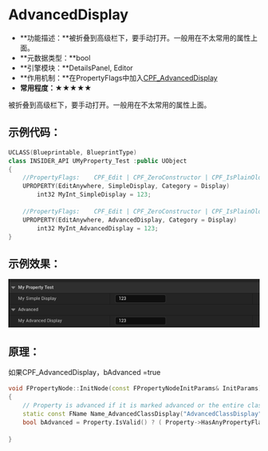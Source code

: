 # AdvancedDisplay

- **功能描述：**被折叠到高级栏下，要手动打开。一般用在不太常用的属性上面。
- **元数据类型：**bool
- **引擎模块：**DetailsPanel, Editor
- **作用机制：**在PropertyFlags中加入[CPF_AdvancedDisplay](../../../../Flags/EPropertyFlags/CPF_AdvancedDisplay.md)
- **常用程度：★★★★★**

被折叠到高级栏下，要手动打开。一般用在不太常用的属性上面。

## 示例代码：

```cpp
UCLASS(Blueprintable, BlueprintType)
class INSIDER_API UMyProperty_Test :public UObject
{
	//PropertyFlags:	CPF_Edit | CPF_ZeroConstructor | CPF_IsPlainOldData | CPF_NoDestructor | CPF_SimpleDisplay | CPF_HasGetValueTypeHash | CPF_NativeAccessSpecifierPublic 
	UPROPERTY(EditAnywhere, SimpleDisplay, Category = Display)
		int32 MyInt_SimpleDisplay = 123;

	//PropertyFlags:	CPF_Edit | CPF_ZeroConstructor | CPF_IsPlainOldData | CPF_NoDestructor | CPF_AdvancedDisplay | CPF_HasGetValueTypeHash | CPF_NativeAccessSpecifierPublic 
	UPROPERTY(EditAnywhere, AdvancedDisplay, Category = Display)
		int32 MyInt_AdvancedDisplay = 123;
}
```

## 示例效果：

![Untitled](Untitled.png)

## 原理：

如果CPF_AdvancedDisplay，bAdvanced =true

```cpp
void FPropertyNode::InitNode(const FPropertyNodeInitParams& InitParams)
{
	// Property is advanced if it is marked advanced or the entire class is advanced and the property not marked as simple
	static const FName Name_AdvancedClassDisplay("AdvancedClassDisplay");
	bool bAdvanced = Property.IsValid() ? ( Property->HasAnyPropertyFlags(CPF_AdvancedDisplay) || ( !Property->HasAnyPropertyFlags( CPF_SimpleDisplay ) && Property->GetOwnerClass() && Property->GetOwnerClass()->GetBoolMetaData(Name_AdvancedClassDisplay) ) ) : false;

}
```